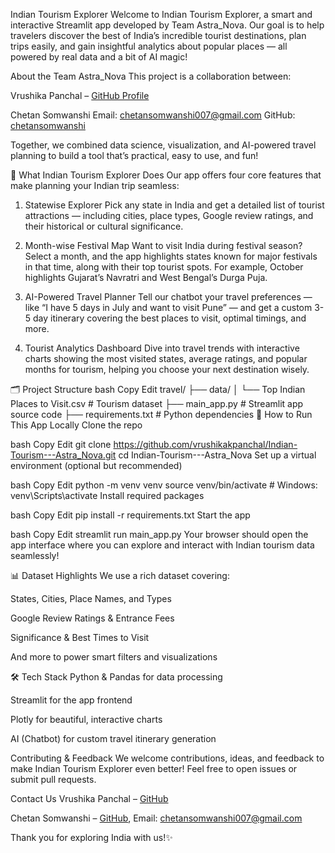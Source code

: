 Indian Tourism Explorer
Welcome to Indian Tourism Explorer, a smart and interactive Streamlit app developed by Team Astra_Nova. Our goal is to help travelers discover the best of India’s incredible tourist destinations, plan trips easily, and gain insightful analytics about popular places — all powered by real data and a bit of AI magic!

About the Team Astra_Nova
This project is a collaboration between:

Vrushika Panchal – [GitHub Profile](https://github.com/vrushikakpanchal)

Chetan Somwanshi
Email: chetansomwanshi007@gmail.com
GitHub: [chetansomwanshi](https://github.com/Chetanp717)

Together, we combined data science, visualization, and AI-powered travel planning to build a tool that’s practical, easy to use, and fun!

🌟 What Indian Tourism Explorer Does
Our app offers four core features that make planning your Indian trip seamless:

1. Statewise Explorer
Pick any state in India and get a detailed list of tourist attractions — including cities, place types, Google review ratings, and their historical or cultural significance.

2. Month-wise Festival Map
Want to visit India during festival season? Select a month, and the app highlights states known for major festivals in that time, along with their top tourist spots. For example, October highlights Gujarat’s Navratri and West Bengal’s Durga Puja.

3. AI-Powered Travel Planner
Tell our chatbot your travel preferences — like “I have 5 days in July and want to visit Pune” — and get a custom 3-5 day itinerary covering the best places to visit, optimal timings, and more.

4. Tourist Analytics Dashboard
Dive into travel trends with interactive charts showing the most visited states, average ratings, and popular months for tourism, helping you choose your next destination wisely.

🗂 Project Structure
bash
Copy
Edit
travel/
├── data/
│   └── Top Indian Places to Visit.csv    # Tourism dataset
├── main_app.py                          # Streamlit app source code
├── requirements.txt                     # Python dependencies
🚀 How to Run This App Locally
Clone the repo

bash
Copy
Edit
git clone https://github.com/vrushikakpanchal/Indian-Tourism---Astra_Nova.git
cd Indian-Tourism---Astra_Nova
Set up a virtual environment (optional but recommended)

bash
Copy
Edit
python -m venv venv
source venv/bin/activate   # Windows: venv\Scripts\activate
Install required packages

bash
Copy
Edit
pip install -r requirements.txt
Start the app

bash
Copy
Edit
streamlit run main_app.py
Your browser should open the app interface where you can explore and interact with Indian tourism data seamlessly!

📊 Dataset Highlights
We use a rich dataset covering:

States, Cities, Place Names, and Types

Google Review Ratings & Entrance Fees

Significance & Best Times to Visit

And more to power smart filters and visualizations

🛠 Tech Stack
Python & Pandas for data processing

Streamlit for the app frontend

Plotly for beautiful, interactive charts

AI (Chatbot) for custom travel itinerary generation

Contributing & Feedback
We welcome contributions, ideas, and feedback to make Indian Tourism Explorer even better! Feel free to open issues or submit pull requests.

Contact Us
Vrushika Panchal – [GitHub](https://github.com/vrushikakpanchal)

Chetan Somwanshi – [GitHub](https://github.com/Chetanp717), Email: chetansomwanshi007@gmail.com

Thank you for exploring India with us!✨


